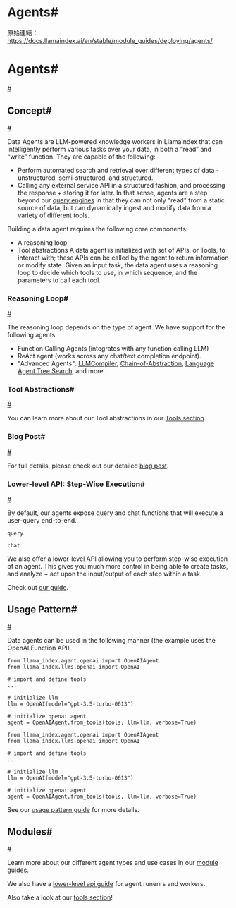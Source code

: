 # Agents#

原始連結：https://docs.llamaindex.ai/en/stable/module_guides/deploying/agents/

# Agents#

[#](https://docs.llamaindex.ai/en/stable/module_guides/deploying/agents/#agents)

## Concept#

[#](https://docs.llamaindex.ai/en/stable/module_guides/deploying/agents/#concept)

Data Agents are LLM-powered knowledge workers in LlamaIndex that can intelligently perform various tasks over your data, in both a “read” and “write” function. They are capable of the following:

- Perform automated search and retrieval over different types of data - unstructured, semi-structured, and structured.
- Calling any external service API in a structured fashion, and processing the response + storing it for later.
In that sense, agents are a step beyond our [query engines](https://docs.llamaindex.ai/en/stable/module_guides/deploying/query_engine/) in that they can not only "read" from a static source of data, but can dynamically ingest and modify data from a variety of different tools.

Building a data agent requires the following core components:

- A reasoning loop
- Tool abstractions
A data agent is initialized with set of APIs, or Tools, to interact with; these APIs can be called by the agent to return information or modify state. Given an input task, the data agent uses a reasoning loop to decide which tools to use, in which sequence, and the parameters to call each tool.

### Reasoning Loop#

[#](https://docs.llamaindex.ai/en/stable/module_guides/deploying/agents/#reasoning-loop)

The reasoning loop depends on the type of agent. We have support for the following agents:

- Function Calling Agents (integrates with any function calling LLM)
- ReAct agent (works across any chat/text completion endpoint).
- "Advanced Agents": [LLMCompiler](https://llamahub.ai/l/llama-packs/llama-index-packs-agents-llm-compiler?from=), [Chain-of-Abstraction](https://llamahub.ai/l/llama-packs/llama-index-packs-agents-coa?from=), [Language Agent Tree Search](https://llamahub.ai/l/llama-packs/llama-index-packs-agents-lats?from=), and more.
### Tool Abstractions#

[#](https://docs.llamaindex.ai/en/stable/module_guides/deploying/agents/#tool-abstractions)

You can learn more about our Tool abstractions in our [Tools section](https://docs.llamaindex.ai/en/stable/module_guides/deploying/agents/tools/).

### Blog Post#

[#](https://docs.llamaindex.ai/en/stable/module_guides/deploying/agents/#blog-post)

For full details, please check out our detailed [blog post](https://medium.com/llamaindex-blog/data-agents-eed797d7972f).

### Lower-level API: Step-Wise Execution#

[#](https://docs.llamaindex.ai/en/stable/module_guides/deploying/agents/#lower-level-api-step-wise-execution)

By default, our agents expose query and chat functions that will execute a user-query end-to-end.

```
query
```

```
chat
```

We also offer a lower-level API allowing you to perform step-wise execution of an agent. This gives you much more control in being able to create tasks, and analyze + act upon the input/output of each step within a task.

Check out [our guide](https://docs.llamaindex.ai/en/stable/module_guides/deploying/agents/agent_runner/).

## Usage Pattern#

[#](https://docs.llamaindex.ai/en/stable/module_guides/deploying/agents/#usage-pattern)

Data agents can be used in the following manner (the example uses the OpenAI Function API)

```
from llama_index.agent.openai import OpenAIAgent
from llama_index.llms.openai import OpenAI

# import and define tools
...

# initialize llm
llm = OpenAI(model="gpt-3.5-turbo-0613")

# initialize openai agent
agent = OpenAIAgent.from_tools(tools, llm=llm, verbose=True)
```

```
from llama_index.agent.openai import OpenAIAgent
from llama_index.llms.openai import OpenAI

# import and define tools
...

# initialize llm
llm = OpenAI(model="gpt-3.5-turbo-0613")

# initialize openai agent
agent = OpenAIAgent.from_tools(tools, llm=llm, verbose=True)
```

See our [usage pattern guide](https://docs.llamaindex.ai/en/stable/module_guides/deploying/agents/usage_pattern/) for more details.

## Modules#

[#](https://docs.llamaindex.ai/en/stable/module_guides/deploying/agents/#modules)

Learn more about our different agent types and use cases in our [module guides](https://docs.llamaindex.ai/en/stable/module_guides/deploying/agents/modules/).

We also have a [lower-level api guide](https://docs.llamaindex.ai/en/stable/module_guides/deploying/agents/agent_runner/) for agent runenrs and workers.

Also take a look at our [tools section](https://docs.llamaindex.ai/en/stable/module_guides/deploying/agents/tools/)!

